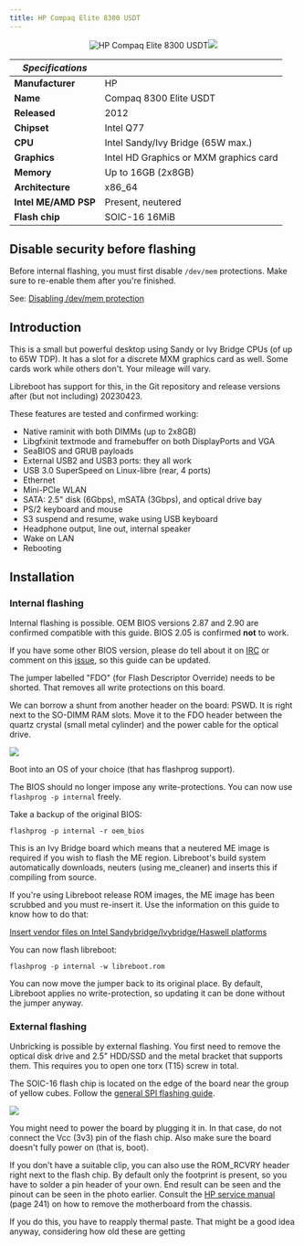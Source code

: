 ```yaml
---
title: HP Compaq Elite 8300 USDT
---
```


<div class="specs">
<center>
<img tabindex=1 alt="HP Compaq Elite 8300 USDT" class="p" src="https://av.libreboot.org/hp8300usdt/hp8300usdt.jpg" /><span class="f"><img src="https://av.libreboot.org/hp8300usdt/hp8300usdt.jpg" /></span>
</center>

| ***Specifications***      |                                             |
|---------------------------|---------------------------------------------|
| **Manufacturer**          | HP                                          |
| **Name**                  | Compaq 8300 Elite USDT                      |
| **Released**              | 2012                                        |
| **Chipset**               | Intel Q77                                   |
| **CPU**                   | Intel Sandy/Ivy Bridge (65W max.)           |
| **Graphics**              | Intel HD Graphics or MXM graphics card      |
| **Memory**                | Up to 16GB (2x8GB)                          |
| **Architecture**          | x86_64                                      |
| **Intel ME/AMD PSP**      | Present, neutered                           |
| **Flash chip**            | SOIC-16 16MiB                               |

## Disable security before flashing

Before internal flashing, you must first disable `/dev/mem` protections. Make
sure to re-enable them after you're finished.

See: [Disabling /dev/mem protection](../install/devmem)

## Introduction

This is a small but powerful desktop using Sandy or Ivy Bridge CPUs
(of up to 65W TDP).
It has a slot for a discrete MXM graphics card as well.
Some cards work while others don't. Your mileage will vary.

Libreboot has support for this, in the Git repository and
release versions after (but not including) 20230423.

These features are tested and confirmed working:

* Native raminit with both DIMMs (up to 2x8GB)
* Libgfxinit textmode and framebuffer on both DisplayPorts and VGA
* SeaBIOS and GRUB payloads
* External USB2 and USB3 ports: they all work
* USB 3.0 SuperSpeed on Linux-libre (rear, 4 ports)
* Ethernet
* Mini-PCIe WLAN
* SATA: 2.5" disk (6Gbps), mSATA (3Gbps), and optical drive bay
* PS/2 keyboard and mouse
* S3 suspend and resume, wake using USB keyboard
* Headphone output, line out, internal speaker
* Wake on LAN
* Rebooting

## Installation

### Internal flashing

Internal flashing is possible. OEM BIOS versions 2.87 and 2.90 are confirmed
compatible with this guide. BIOS 2.05 is confirmed **not** to work.

If you have some other BIOS version, please do tell about it on
[IRC](https://libreboot.org/contact.html) or comment on this
[issue](https://codeberg.org/libreboot/lbwww/issues/73),
so this guide can be updated.

The jumper labelled "FDO" (for Flash Descriptor Override) needs to be shorted.
That removes all write protections on this board.

We can borrow a shunt from another header on the board: PSWD. It is right
next to the SO-DIMM RAM slots. Move it to the FDO header between the quartz
crystal (small metal cylinder) and the power cable for the optical drive.

![](https://av.libreboot.org/hp8300usdt/jumper_to_fdo.jpg)

Boot into an OS of your choice (that has flashprog support).

The BIOS should no longer impose any write-protections.
You can now use `flashprog -p internal` freely.

Take a backup of the original BIOS:

	flashprog -p internal -r oem_bios

This is an Ivy Bridge board which means that a neutered ME image
is required if you wish to flash the ME region. Libreboot's
build system automatically downloads, neuters (using me_cleaner)
and inserts this if compiling from source.

If you're using Libreboot release ROM images, the ME image has been
scrubbed and you must re-insert it.
Use the information on this guide to know how to do that:

[Insert vendor files on Intel Sandybridge/Ivybridge/Haswell
platforms](../install/ivy_has_common)

You can now flash libreboot:

	flashprog -p internal -w libreboot.rom

You can now move the jumper back to its original place.
By default, Libreboot applies no write-protection, so
updating it can be done without the jumper anyway.

### External flashing

Unbricking is possible by external flashing. You first need to remove
the optical disk drive and 2.5" HDD/SSD and the metal bracket that
supports them. This requires you to open one torx (T15) screw in total.

The SOIC-16 flash chip is located on the edge of the board
near the group of yellow cubes. Follow the
[general SPI flashing guide](../install/spi.html).

![](https://av.libreboot.org/hp8300usdt/chip+header.jpg)

You might need to power the board by plugging it in. In that case,
do not connect the Vcc (3v3) pin of the flash chip.
Also make sure the board doesn't fully power on (that is, boot).

If you don't have a suitable clip, you can also use the ROM_RCVRY header
right next to the flash chip. By default only the footprint is present,
so you have to solder a pin header of your own. End result can be seen
and the pinout can be seen in the photo earlier. Consult the [HP service
manual](http://web.archive.org/web/20210305234331/https://h10032.www1.hp.com/ctg/Manual/c03612798.pdf)
(page 241) on how to remove the motherboard from the chassis.



If you do this, you have to reapply thermal paste.
That might be a good idea anyway, considering how old these are getting
